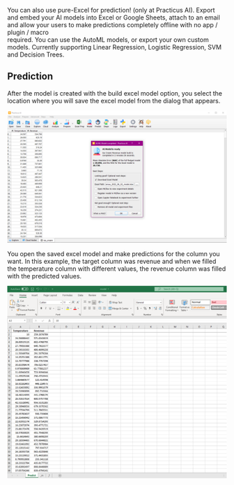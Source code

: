 You can also use pure-Excel for prediction! (only at Practicus AI). Export and embed your AI models into Excel or Google 
Sheets, attach to an email and allow your users to make predictions completely offline with no app / plugin / macro  
required. You can use the AutoML models, or export your own custom models. Currently supporting Linear Regression, 
Logistic Regression, SVM and Decision Trees.


## Prediction

After the model is created with the build excel model option, you select the location where you will save the excel model from the dialog that appears.

![predict](img/excel_predict.png)

You open the saved excel model and make predictions for the column you want. In this example, the target column was revenue and when we filled the temperature column with different values, the revenue column was filled with the predicted values.

![predict2](img/excel_predict2.png)

